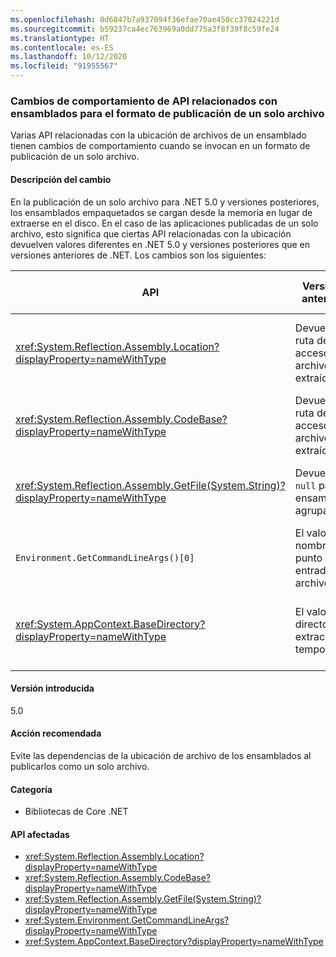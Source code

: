 ```yaml
---
ms.openlocfilehash: 0d6847b7a937094f36efae70ae450cc37824221d
ms.sourcegitcommit: b59237ca4ec763969a0dd775a3f8f39f8c59fe24
ms.translationtype: HT
ms.contentlocale: es-ES
ms.lasthandoff: 10/12/2020
ms.locfileid: "91955567"
---
```

### <a name="assembly-related-api-behavior-changes-for-single-file-publishing-format"></a>Cambios de comportamiento de API relacionados con ensamblados para el formato de publicación de un solo archivo

Varias API relacionadas con la ubicación de archivos de un ensamblado tienen cambios de comportamiento cuando se invocan en un formato de publicación de un solo archivo.

#### <a name="change-description"></a>Descripción del cambio

En la publicación de un solo archivo para .NET 5.0 y versiones posteriores, los ensamblados empaquetados se cargan desde la memoria en lugar de extraerse en el disco. En el caso de las aplicaciones publicadas de un solo archivo, esto significa que ciertas API relacionadas con la ubicación devuelven valores diferentes en .NET 5.0 y versiones posteriores que en versiones anteriores de .NET. Los cambios son los siguientes:

| API | Versiones anteriores | .NET 5.0 y versiones posteriores |
| - | - | - |
| <xref:System.Reflection.Assembly.Location?displayProperty=nameWithType> | Devuelve la ruta de acceso del archivo DLL extraído | Devuelve una cadena vacía para los ensamblados agrupados |
| <xref:System.Reflection.Assembly.CodeBase?displayProperty=nameWithType> | Devuelve la ruta de acceso del archivo DLL extraído | Inicia una excepción para los ensamblados agrupados |
| <xref:System.Reflection.Assembly.GetFile(System.String)?displayProperty=nameWithType> | Devuelve `null` para los ensamblados agrupados | Inicia una excepción para los ensamblados agrupados |
| `Environment.GetCommandLineArgs()[0]` | El valor es el nombre del punto de entrada del archivo DLL | El valor es el nombre del archivo ejecutable del host |
| <xref:System.AppContext.BaseDirectory?displayProperty=nameWithType> | El valor es el directorio de extracción temporal | El valor es el directorio contenedor del archivo ejecutable del host |

#### <a name="version-introduced"></a>Versión introducida

5.0

#### <a name="recommended-action"></a>Acción recomendada

Evite las dependencias de la ubicación de archivo de los ensamblados al publicarlos como un solo archivo.

#### <a name="category"></a>Categoría

- Bibliotecas de Core .NET

#### <a name="affected-apis"></a>API afectadas

- <xref:System.Reflection.Assembly.Location?displayProperty=nameWithType>
- <xref:System.Reflection.Assembly.CodeBase?displayProperty=nameWithType>
- <xref:System.Reflection.Assembly.GetFile(System.String)?displayProperty=nameWithType>
- <xref:System.Environment.GetCommandLineArgs?displayProperty=nameWithType>
- <xref:System.AppContext.BaseDirectory?displayProperty=nameWithType>

<!--

#### Affected APIs

- `P:System.Reflection.Assembly.Location`
- `P:System.Reflection.Assembly.CodeBase`
- `M:System.Reflection.Assembly.GetFile(System.String)`
- `M:System.Environment.GetCommandLineArgs`
- `P:System.AppContext.BaseDirectory`

-->
